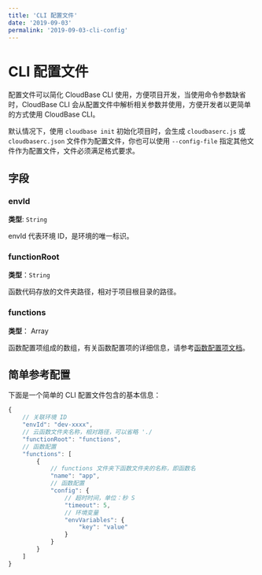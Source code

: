 ```yaml
---
title: 'CLI 配置文件'
date: '2019-09-03'
permalink: '2019-09-03-cli-config'
---
```


# CLI 配置文件

配置文件可以简化 CloudBase CLI 使用，方便项目开发，当使用命令参数缺省时，CloudBase CLI 会从配置文件中解析相关参数并使用，方便开发者以更简单的方式使用 CloudBase CLI。

默认情况下，使用 `cloudbase init` 初始化项目时，会生成 `cloudbaserc.js` 或 `cloudbaserc.json` 文件作为配置文件，你也可以使用 `--config-file` 指定其他文件作为配置文件，文件必须满足格式要求。

## 字段

### envId

**类型**: `String`

envId 代表环境 ID，是环境的唯一标识。

### functionRoot

**类型**：`String`

函数代码存放的文件夹路径，相对于项目根目录的路径。

### functions

**类型**： Array<CloudFunction>

函数配置项组成的数组，有关函数配置项的详细信息，请参考[函数配置项文档](https://tencentcloudbase.github.io/2019-09-03-cli-function-config/)。

## 简单参考配置

下面是一个简单的 CLI 配置文件包含的基本信息：

```js
{
    // 关联环境 ID
    "envId": "dev-xxxx",
    // 云函数文件夹名称，相对路径，可以省略 './
    "functionRoot": "functions",
    // 函数配置
    "functions": [
        {
            // functions 文件夹下函数文件夹的名称，即函数名
            "name": "app",
            // 函数配置
            "config": {
                // 超时时间，单位：秒 S
                "timeout": 5,
                // 环境变量
                "envVariables": {
                    "key": "value"
                }
            }
        }
    ]
}
```
